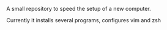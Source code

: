 A small repository to speed the setup of a new computer.

Currently it installs several programs, configures vim and zsh